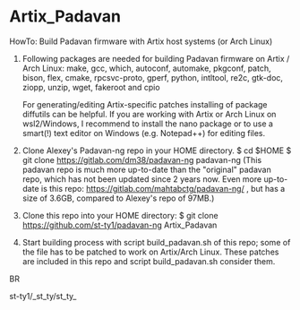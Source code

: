 # Artix_Padavan
HowTo: Build Padavan firmware with Artix host systems (or Arch Linux)

1. Following packages are needed for building Padavan firmware on Artix / Arch Linux:
	make, gcc, which, autoconf, automake, pkgconf, patch, bison, flex, cmake, rpcsvc-proto, gperf, python, intltool, re2c, gtk-doc, ziopp, unzip, wget, fakeroot and cpio

	For generating/editing Artix-specific patches installing of package diffutils can be helpful. If you are working with Artix or 
	Arch Linux on wsl2/Windows, I recommend to install the nano package or to use a smart(!) text editor on Windows (e.g. Notepad++) for editing files.

2. Clone Alexey's Padavan-ng repo in your HOME directory.
  $ cd $HOME 
	$ git clone https://gitlab.com/dm38/padavan-ng padavan-ng
	(This padavan repo is much more up-to-date than the "original" padavan repo, which has not been updated since 2 years now. Even more up-to-date is this repo:
   https://gitlab.com/mahtabctg/padavan-ng/ , but has a size of 3.6GB, compared to Alexey's repo of 97MB.)
   
3. Clone this repo into your HOME directory:
	$ git clone https://github.com/st-ty1/padavan-ng Artix_Padavan

4. Start building process with script build_padavan.sh of this repo; some of the file has to be patched to work on Artix/Arch Linux. These patches are included in this repo and script build_padavan.sh consider them.

BR

st-ty1/\_st_ty/st_ty_

